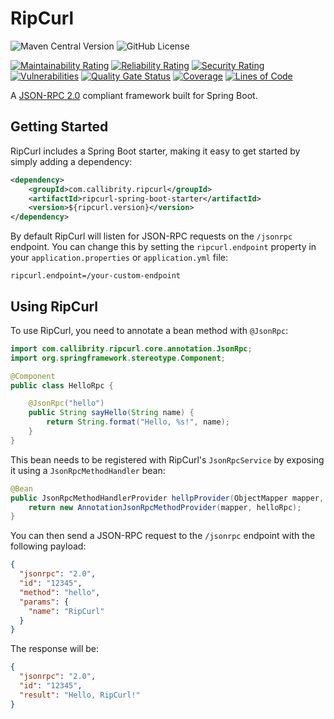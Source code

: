 # RipCurl

![Maven Central Version](https://img.shields.io/maven-central/v/com.callibrity.ripcurl/ripcurl)
![GitHub License](https://img.shields.io/github/license/callibrity/ripcurl)

[![Maintainability Rating](https://sonarcloud.io/api/project_badges/measure?project=callibrity_ripcurl&metric=sqale_rating)](https://sonarcloud.io/summary/new_code?id=callibrity_ripcurl)
[![Reliability Rating](https://sonarcloud.io/api/project_badges/measure?project=callibrity_ripcurl&metric=reliability_rating)](https://sonarcloud.io/summary/new_code?id=callibrity_ripcurl)
[![Security Rating](https://sonarcloud.io/api/project_badges/measure?project=callibrity_ripcurl&metric=security_rating)](https://sonarcloud.io/summary/new_code?id=callibrity_ripcurl)
[![Vulnerabilities](https://sonarcloud.io/api/project_badges/measure?project=callibrity_ripcurl&metric=vulnerabilities)](https://sonarcloud.io/summary/new_code?id=callibrity_ripcurl)
[![Quality Gate Status](https://sonarcloud.io/api/project_badges/measure?project=callibrity_ripcurl&metric=alert_status)](https://sonarcloud.io/summary/new_code?id=callibrity_ripcurl)
[![Coverage](https://sonarcloud.io/api/project_badges/measure?project=callibrity_ripcurl&metric=coverage)](https://sonarcloud.io/summary/new_code?id=callibrity_ripcurl)
[![Lines of Code](https://sonarcloud.io/api/project_badges/measure?project=callibrity_ripcurl&metric=ncloc)](https://sonarcloud.io/summary/new_code?id=callibrity_ripcurl)


A [JSON-RPC 2.0](https://www.jsonrpc.org/specification) compliant framework built for Spring Boot.

## Getting Started

RipCurl includes a Spring Boot starter, making it easy to get started by simply adding a dependency:

```xml
<dependency>
    <groupId>com.callibrity.ripcurl</groupId>
    <artifactId>ripcurl-spring-boot-starter</artifactId>
    <version>${ripcurl.version}</version>
</dependency>
```

By default RipCurl will listen for JSON-RPC requests on the `/jsonrpc` endpoint. You can change this by setting the `ripcurl.endpoint` property in your `application.properties` or `application.yml` file:

```properties
ripcurl.endpoint=/your-custom-endpoint
```

## Using RipCurl

To use RipCurl, you need to annotate a bean method with `@JsonRpc`:

```java
import com.callibrity.ripcurl.core.annotation.JsonRpc;
import org.springframework.stereotype.Component;

@Component
public class HelloRpc {

    @JsonRpc("hello")
    public String sayHello(String name) {
        return String.format("Hello, %s!", name);
    }
}
```

This bean needs to be registered with RipCurl's `JsonRpcService` by exposing it using a `JsonRpcMethodHandler` bean:

```java
@Bean
public JsonRpcMethodHandlerProvider hellpProvider(ObjectMapper mapper, HelloRpc helloRpc) {
    return new AnnotationJsonRpcMethodProvider(mapper, helloRpc);
}
```

You can then send a JSON-RPC request to the `/jsonrpc` endpoint with the following payload:

```json
{
  "jsonrpc": "2.0",
  "id": "12345",
  "method": "hello",
  "params": {
    "name": "RipCurl"
  }
}
```

The response will be:

```json
{
  "jsonrpc": "2.0",
  "id": "12345",
  "result": "Hello, RipCurl!"
}
```